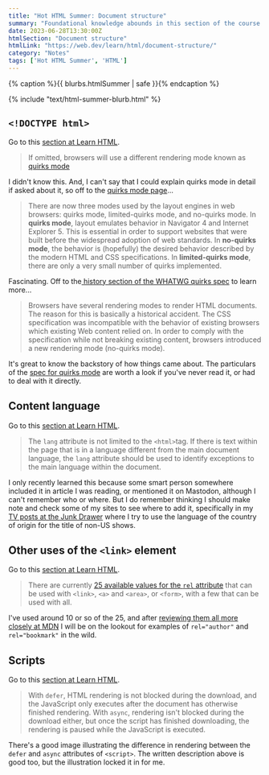 ```yaml
---
title: "Hot HTML Summer: Document structure"
summary: "Foundational knowledge abounds in this section of the course."
date: 2023-06-28T13:30:00Z
htmlSection: "Document structure"
htmlLink: "https://web.dev/learn/html/document-structure/"
category: "Notes"
tags: ['Hot HTML Summer', 'HTML']
---
```

{% caption %}{{ blurbs.htmlSummer | safe }}{% endcaption %}

{% include "text/html-summer-blurb.html" %}

## `<!DOCTYPE html>`

Go to this [section at Learn HTML](https://web.dev/learn/html/document-structure/#lessdoctype-htmlgreater).

> If omitted, browsers will use a different rendering mode known as [quirks mode](https://developer.mozilla.org/docs/Web/HTML/Quirks_Mode_and_Standards_Mode)

I didn't know this. And, I can't say that I could explain quirks mode in detail if asked about it, so off to the [quirks mode page](https://developer.mozilla.org/en-US/docs/Web/HTML/Quirks_Mode_and_Standards_Mode)...

> There are now three modes used by the layout engines in web browsers: quirks mode, limited-quirks mode, and no-quirks mode. In **quirks mode**, layout emulates behavior in Navigator 4 and Internet Explorer 5. This is essential in order to support websites that were built before the widespread adoption of web standards. In **no-quirks mode**, the behavior is (hopefully) the desired behavior described by the modern HTML and CSS specifications. In **limited-quirks mode**, there are only a very small number of quirks implemented.

Fascinating. Off to the[ history section of the WHATWG quirks spec](https://quirks.spec.whatwg.org/#history) to learn more...

> Browsers have several rendering modes to render HTML documents. The reason for this is basically a historical accident. The CSS specification was incompatible with the behavior of existing browsers which existing Web content relied on. In order to comply with the specification while not breaking existing content, browsers introduced a new rendering mode (no-quirks mode).

It's great to know the backstory of how things came about. The particulars of the [spec for quirks mode](https://quirks.spec.whatwg.org/) are worth a look if you've never read it, or had to deal with it directly.

## Content language

Go to  this [section at Learn HTML](https://web.dev/learn/html/document-structure/#content-language).

> The `lang` attribute is not limited to the `<html>`tag. If there is text within the page that is in a language different from the main document language, the `lang` attribute should be used to identify exceptions to the main language within the document.

I only recently learned this because some smart person somewhere included it in article I was reading, or mentioned it on Mastodon, although I can't remember who or where. But I do remember thinking I should make note and check some of my sites to see where to add it, specifically in my [TV posts at the Junk Drawer](https://danabyerly-junkdrawer.website/tag/tv/) where I try to use the language of the country of origin for the title of non-US shows.

## Other uses of the `<link>` element

Go to this [section at Learn HTML](https://web.dev/learn/html/document-structure/#other-uses-of-the-lesslinkgreater-element).

> There are currently [25 available values for the `rel` attribute](https://html.spec.whatwg.org/multipage/links.html#linkTypes) that can be used with `<link>`, `<a>` and `<area>`, or `<form>`, with a few that can be used with all.

I've used around 10 or so of the 25, and after [reviewing them all more closely at MDN](https://developer.mozilla.org/en-US/docs/Web/HTML/Attributes/rel) I will be on the lookout for examples of `rel="author"` and `rel="bookmark"` in the wild.

## Scripts

Go to this [section at Learn HTML](https://web.dev/learn/html/document-structure/#scripts).

> With `defer`, HTML rendering is not blocked during the download, and the JavaScript only executes after the document has otherwise finished rendering. With `async`, rendering isn't blocked during the download either, but once the script has finished downloading, the rendering is paused while the JavaScript is executed.

There's a good image illustrating the difference in rendering between the `defer` and `async` attributes of `<script>`.  The written description above is good too, but the illustration locked it in for me.







